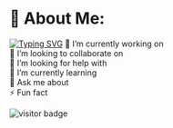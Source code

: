 # 💫 About Me:
[![Typing SVG](https://readme-typing-svg.demolab.com/?lines=Hi+👋+There;I'm+Deepesh+Ahuja)](https://git.io/typing-svg)
🔭 I’m currently working on<br>👯 I’m looking to collaborate on<br>🤝 I’m looking for help with<br>🌱 I’m currently learning<br>💬 Ask me about<br>⚡ Fun fact

![visitor badge](https://visitor-badge.laobi.icu/badge?page_id=DeepeshAhuja.visitor-badge)
